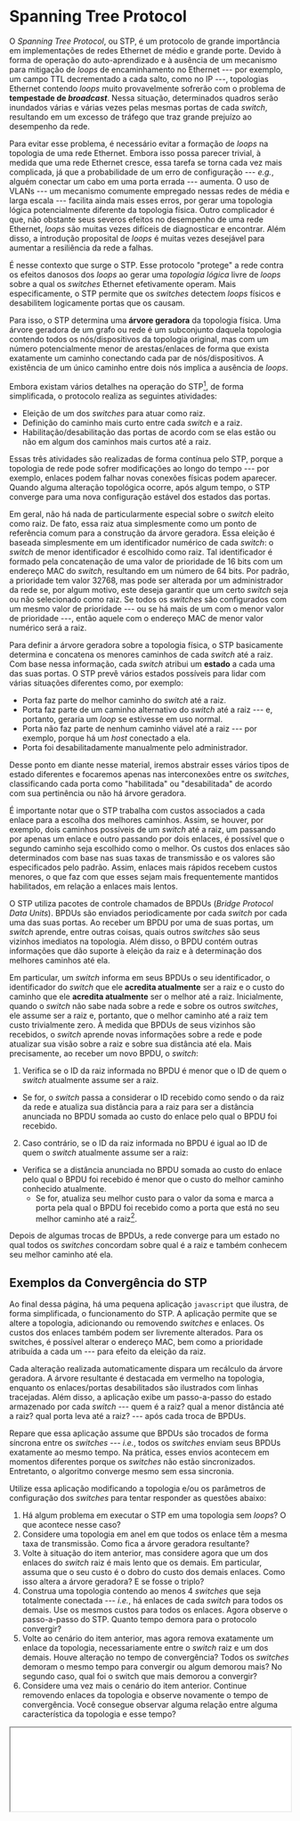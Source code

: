 # Spanning Tree Protocol

O *Spanning Tree Protocol*, ou STP, é um protocolo de grande importância em implementações de redes Ethernet de médio e grande porte. Devido à forma de operação do auto-aprendizado e à ausência de um mecanismo para mitigação de *loops* de encaminhamento no Ethernet --- por exemplo, um campo TTL decrementado a cada salto, como no IP ---, topologias Ethernet contendo *loops* muito provavelmente sofrerão com o problema de **tempestade de *broadcast***. Nessa situação, determinados quadros serão inundados várias e várias vezes pelas mesmas portas de cada *switch*, resultando em um excesso de tráfego que traz grande prejuízo ao desempenho da rede.

Para evitar esse problema, é necessário evitar a formação de *loops* na topologia de uma rede Ethernet. Embora isso possa parecer trivial, à medida que uma rede Ethernet cresce, essa tarefa se torna cada vez mais complicada, já que a probabilidade de um erro de configuração --- *e.g.*, alguém conectar um cabo em uma porta errada --- aumenta. O uso de VLANs --- um mecanismo comumente empregado nessas redes de média e larga escala --- facilita ainda mais esses erros, por gerar uma topologia lógica potencialmente diferente da topologia física. Outro complicador é que, não obstante seus severos efeitos no desempenho de uma rede Ethernet, *loops* são muitas vezes difíceis de diagnosticar e encontrar. Além disso, a introdução proposital de *loops* é muitas vezes desejável para aumentar a resiliência da rede a falhas.

É nesse contexto que surge o STP. Esse protocolo "protege" a rede contra os efeitos danosos dos *loops* ao gerar uma *topologia lógica* livre de *loops* sobre a qual os *switches* Ethernet efetivamente operam. Mais especificamente, o STP permite que os *switches* detectem *loops* físicos e desabilitem logicamente portas que os causam.

Para isso, o STP determina uma **árvore geradora** da topologia física. Uma árvore geradora de um grafo ou rede é um subconjunto daquela topologia contendo todos os nós/dispositivos da topologia original, mas com um número potencialmente menor de arestas/enlaces de forma que exista exatamente um caminho conectando cada par de nós/dispositivos. A existência de um único caminho entre dois nós implica a ausência de *loops*.

Embora existam vários detalhes na operação do STP[^Versoes], de forma simplificada, o protocolo realiza as seguintes atividades:


[^Versoes]: Note que o STP evoluiu ao longo dos anos, sofrendo várias alterações --- geralmente, com o propósito de acelerar sua convergência ou capacidade de se recuperar de falhas na rede. Em particular, hoje é comum o uso do RSTP (*Rapid Spanning Tree Protocol*). Entretanto, os princípios básicos do protocolo são os mesmos. Esse documento se foca justamente nesses princípios.
 
- Eleição de um dos *switches* para atuar como raiz.
- Definição do caminho mais curto entre cada *switch* e a raiz.
- Habilitação/desabilitação das portas de acordo com se elas estão ou não em algum dos caminhos mais curtos até a raiz.

Essas três atividades são realizadas de forma contínua pelo STP, porque a topologia de rede pode sofrer modificações ao longo do tempo --- por exemplo, enlaces podem falhar novas conexões físicas podem aparecer. Quando alguma alteração topológica ocorre, após algum tempo, o STP converge para uma nova configuração estável dos estados das portas.

Em geral, não há nada de particularmente especial sobre o *switch* eleito como raiz. De fato, essa raiz atua simplesmente como um ponto de referência comum para a construção da árvore geradora. Essa eleição é baseada simplesmente em um identificador numérico de cada *switch*: o *switch* de menor identificador é escolhido como raiz. Tal identificador é formado pela concatenação de uma valor de prioridade de 16 bits com um endereço MAC do *switch*, resultando em um número de 64 bits. Por padrão, a prioridade tem valor 32768, mas pode ser alterada por um administrador da rede se, por algum motivo, este deseja garantir que um certo *switch* seja ou não selecionado como raiz. Se todos os *switches* são configurados com um mesmo valor de prioridade --- ou se há mais de um com o menor valor de prioridade ---, então aquele com o endereço MAC de menor valor numérico será a raiz.

Para definir a árvore geradora sobre a topologia física, o STP basicamente determina e concatena os menores caminhos de cada *switch* até a raiz. Com base nessa informação, cada *switch* atribui um **estado** a cada uma das suas portas. O STP prevê vários estados possíveis para lidar com várias situações diferentes como, por exemplo:

- Porta faz parte do melhor caminho do *switch* até a raiz.
- Porta faz parte de um caminho alternativo do *switch* até a raiz --- e, portanto, geraria um *loop* se estivesse em uso normal.
- Porta não faz parte de nenhum caminho viável até a raiz --- por exemplo, porque há um *host* conectado a ela.
- Porta foi desabilitadamente manualmente pelo administrador.

Desse ponto em diante nesse material, iremos abstrair esses vários tipos de estado diferentes e focaremos apenas nas interconexões entre os *switches*, classificando cada porta como "habilitada" ou "desabilitada" de acordo com sua pertinência ou não há árvore geradora.

É importante notar que o STP trabalha com custos associados a cada enlace para a escolha dos melhores caminhos. Assim, se houver, por exemplo, dois caminhos possíveis de um *switch* até a raiz, um passando por apenas um enlace e outro passando por dois enlaces, é possível que o segundo caminho seja escolhido como o melhor. Os custos dos enlaces são determinados com base nas suas taxas de transmissão e os valores são especificados pelo padrão. Assim, enlaces mais rápidos recebem custos menores, o que faz com que esses sejam mais frequentemente mantidos habilitados, em relação a enlaces mais lentos.

O STP utiliza pacotes de controle chamados de BPDUs (*Bridge Protocol Data Units*). BPDUs são enviados periodicamente por cada *switch* por cada uma das suas portas. Ao receber um BPDU por uma de suas portas, um *switch* aprende, entre outras coisas, quais outros *switches* são seus vizinhos imediatos na topologia. Além disso, o BPDU contém outras informações que dão suporte à eleição da raiz e à determinação dos melhores caminhos até ela.

Em particular, um *switch* informa em seus BPDUs o seu identificador, o identificador do *switch* que ele **acredita atualmente** ser a raiz e o custo do caminho que ele **acredita atualmente** ser o melhor até a raiz. Inicialmente, quando o *switch* não sabe nada sobre a rede e sobre os outros *switches*, ele assume ser a raiz e, portanto, que o melhor caminho até a raiz tem custo trivialmente zero. À medida que BPDUs de seus vizinhos são recebidos, o *switch* aprende novas informações sobre a rede e pode atualizar sua visão sobre a raiz e sobre sua distância até ela. Mais precisamente, ao receber um novo BPDU, o *switch*:

1. Verifica se o ID da raiz informada no BPDU é menor que o ID de quem o *switch* atualmente assume ser a raiz.
  - Se for, o *switch* passa a considerar o ID recebido como sendo o da raiz da rede e atualiza sua distância para a raiz para ser a distância anunciada no BPDU somada ao custo do enlace pelo qual o BPDU foi recebido.
2. Caso contrário, se o ID da raiz informada no BPDU é igual ao ID de quem o *switch* atualmente assume ser a raiz:
  - Verifica se a distância anunciada no BPDU somada ao custo do enlace pelo qual o BPDU foi recebido é menor que o custo do melhor caminho conhecido atualmente.
    - Se for, atualiza seu melhor custo para o valor da soma e marca a porta pela qual o BPDU foi recebido como a porta que está no seu melhor caminho até a raiz[^DV].

[^DV]: Esse processo é muito similar a como protocolos de roteamento baseados em vetor de distâncias funcionam. A diferença aqui é que apenas uma distância importa: aquela para a raiz.

Depois de algumas trocas de BPDUs, a rede converge para um estado no qual todos os *switches* concordam sobre qual é a raiz e também conhecem seu melhor caminho até ela.

## Exemplos da Convergência do STP

Ao final dessa página, há uma pequena aplicação `javascript` que ilustra, de forma simplificada, o funcionamento do STP. A aplicação permite que se altere a topologia, adicionando ou removendo *switches* e enlaces. Os custos dos enlaces também podem ser livremente alterados. Para os switches, é possível alterar o endereço MAC, bem como a prioridade atribuída a cada um --- para efeito da eleição da raiz.

Cada alteração realizada automaticamente dispara um recálculo da árvore geradora. A árvore resultante é destacada em vermelho na topologia, enquanto os enlaces/portas desabilitados são ilustrados com linhas tracejadas. Além disso, a aplicação exibe um passo-a-passo do estado armazenado por cada *switch* --- quem é a raiz? qual a menor distância até a raiz? qual porta leva até a raiz? --- após cada troca de BPDUs.

Repare que essa aplicação assume que BPDUs são trocados de forma síncrona entre os *switches* --- *i.e.*, todos os *switches* enviam seus BPDUs exatamente ao mesmo tempo. Na prática, esses envios acontecem em momentos diferentes porque os *switches* não estão sincronizados. Entretanto, o algoritmo converge mesmo sem essa sincronia.

Utilize essa aplicação modificando a topologia e/ou os parâmetros de configuração dos *switches* para tentar responder as questões abaixo:

1. Há algum problema em executar o STP em uma topologia sem *loops*? O que acontece nesse caso?
2. Considere uma topologia em anel em que todos os enlace têm a mesma taxa de transmissão. Como fica a árvore geradora resultante?
3. Volte à situação do item anterior, mas considere agora que um dos enlaces do *switch* raiz é mais lento que os demais. Em particular, assuma que o seu custo é o dobro do custo dos demais enlaces. Como isso altera a árvore geradora? E se fosse o triplo?
4. Construa uma topologia contendo ao menos 4 *switches* que seja totalmente conectada --- *i.e.*, há enlaces de cada *switch* para todos os demais. Use os mesmos custos para todos os enlaces. Agora observe o passo-a-passo do STP. Quanto tempo demora para o protocolo convergir?
5. Volte ao cenário do item anterior, mas agora remova exatamente um enlace da topologia, necessariamente entre o *switch* raiz e um dos demais. Houve alteração no tempo de convergência? Todos os *switches* demoram o mesmo tempo para convergir ou algum demorou mais? No segundo caso, qual foi o switch que mais demorou a convergir?
6. Considere uma vez mais o cenário do item anterior. Continue removendo enlaces da topologia e observe novamente o tempo de convergência. Você consegue observar alguma relação entre alguma característica da topologia e esse tempo?

<iframe src="STP.html" onload="this.style.height=(this.contentWindow.document.body.scrollHeight+80)+ 'px'; this.style.width=(this.contentWindow.document.body.scrollWidth+50)+ 'px';" style="width: 100%;"/>



